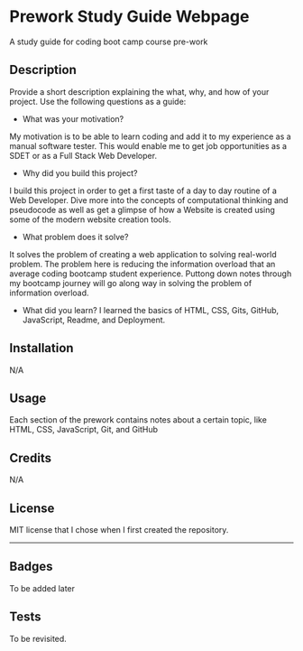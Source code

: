 # Prework Study Guide Webpage
A study guide for coding boot camp course pre-work

## Description

Provide a short description explaining the what, why, and how of your project. Use the following questions as a guide:

- What was your motivation?

My motivation is to be able to learn coding and add it to my experience as a manual software tester. This would enable me to get job opportunities as a SDET or as a Full Stack Web Developer.

- Why did you build this project? 

I build this project in order to get a first taste of a day to day routine of a Web Developer. Dive more into the concepts of computational thinking and pseudocode as well as get a glimpse of how a Website is created using some of the modern website creation tools.

- What problem does it solve?

It solves the problem of creating a web application to solving real-world problem. The problem here is reducing the information overload that an average coding bootcamp student experience. Puttong down notes through my bootcamp journey will go along way in solving the problem of information overload.

- What did you learn?
I learned the basics of HTML, CSS, Gits, GitHub, JavaScript, Readme, and Deployment.

## Installation

N/A

## Usage

Each section of the prework contains notes about a certain topic, like HTML, CSS, JavaScript, Git, and GitHub 


## Credits

N/A


## License

MIT license that I chose when I first created the repository.

---

## Badges

To be added later



## Tests

To be revisited.
